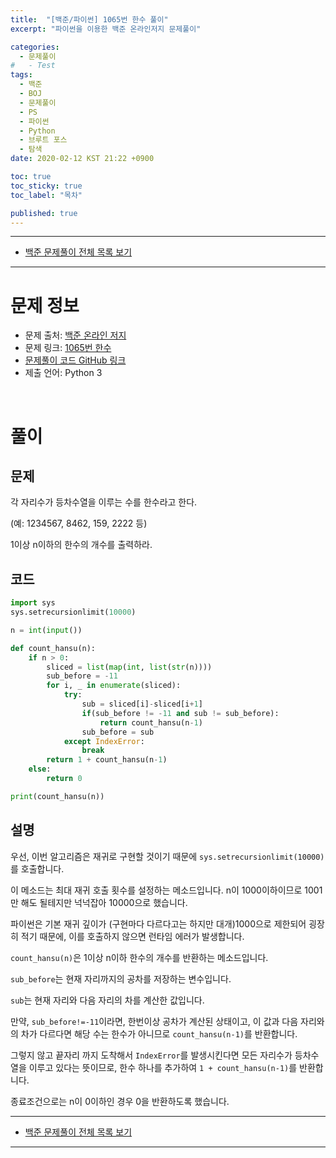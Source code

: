 ```yaml
---
title:  "[백준/파이썬] 1065번 한수 풀이"
excerpt: "파이썬을 이용한 백준 온라인저지 문제풀이"

categories:
  - 문제풀이
#   - Test
tags:
  - 백준
  - BOJ
  - 문제풀이
  - PS
  - 파이썬
  - Python
  - 브루트 포스
  - 탐색
date: 2020-02-12 KST 21:22 +0900

toc: true
toc_sticky: true
toc_label: "목차"

published: true
---
```


- - -

 - [백준 문제풀이 전체 목록 보기](/boj)

- - -

# 문제 정보
 - 문제 출처: [백준 온라인 저지](boj.kr)
 - 문제 링크: [1065번 한수](https://www.acmicpc.net/problem/1065)
 - [문제풀이 코드 GitHub 링크](https://github.com/NeoMindStd/CodingLife)
 - 제출 언어: Python 3
 
 <br>

# 풀이

## 문제
각 자리수가 등차수열을 이루는 수를 한수라고 한다.

(예: 1234567, 8462, 159, 2222 등)

1이상 n이하의 한수의 개수를 출력하라.

## 코드

```python
import sys
sys.setrecursionlimit(10000)

n = int(input())

def count_hansu(n):
    if n > 0:
        sliced = list(map(int, list(str(n))))
        sub_before = -11
        for i, _ in enumerate(sliced):
            try:
                sub = sliced[i]-sliced[i+1]
                if(sub_before != -11 and sub != sub_before):
                    return count_hansu(n-1)
                sub_before = sub
            except IndexError:
                break
        return 1 + count_hansu(n-1)
    else:
        return 0

print(count_hansu(n))
```

## 설명
우선, 이번 알고리즘은 재귀로 구현할 것이기 때문에 `sys.setrecursionlimit(10000)`를 호출합니다.

이 메소드는 최대 재귀 호출 횟수를 설정하는 메소드입니다. n이 1000이하이므로 1001만 해도 될테지만 넉넉잡아 10000으로 했습니다.

파이썬은 기본 재귀 깊이가 (구현마다 다르다고는 하지만 대개)1000으로 제한되어 굉장히 적기 때문에, 이를 호출하지 않으면 런타임 에러가 발생합니다.

`count_hansu(n)`은 1이상 n이하 한수의 개수를 반환하는 메소드입니다.

`sub_before`는 현재 자리까지의 공차를 저장하는 변수입니다.

`sub`는 현재 자리와 다음 자리의 차를 계산한 값입니다.

만약, `sub_before!=-11`이라면, 한번이상 공차가 계산된 상태이고, 이 값과 다음 자리와의 차가 다르다면 해당 수는 한수가 아니므로 `count_hansu(n-1)`를 반환합니다.

그렇지 않고 끝자리 까지 도착해서 `IndexError`를 발생시킨다면 모든 자리수가 등차수열을 이루고 있다는 뜻이므로, 한수 하나를 추가하여 `1 + count_hansu(n-1)`를 반환합니다.

종료조건으로는 n이 0이하인 경우 0을 반환하도록 했습니다.

- - -

 - [백준 문제풀이 전체 목록 보기](/boj)

- - -